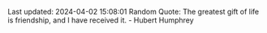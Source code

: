 Last updated: 2024-04-02 15:08:01
Random Quote: The greatest gift of life is friendship, and I have received it. - Hubert Humphrey